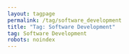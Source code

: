 ```yaml
---
layout: tagpage
permalink: /tag/software_development
title: "Tag: Software Development"
tag: Software Development
robots: noindex
---
```

